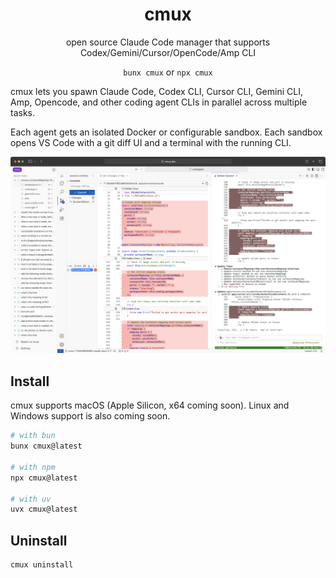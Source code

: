 <h1 align="center">cmux</h1>
<p align="center">open source Claude Code manager that supports Codex/Gemini/Cursor/OpenCode/Amp CLI</p>

<p align="center"><code>bunx cmux</code> or <code>npx cmux</code></p>

cmux lets you spawn Claude Code, Codex CLI, Cursor CLI, Gemini CLI, Amp, Opencode, and other coding agent CLIs in parallel across multiple tasks.

Each agent gets an isolated Docker or configurable sandbox. Each sandbox opens VS Code with a git diff UI and a terminal with the running CLI.

![cmux screenshot](./docs/assets/cmux-demo.png)

## Install

cmux supports macOS (Apple Silicon, x64 coming soon). Linux and Windows support is also coming soon.

```bash
# with bun
bunx cmux@latest

# with npm
npx cmux@latest

# with uv
uvx cmux@latest
```

<!-- ## Upgrade

```bash
cmux upgrade
``` -->

## Uninstall

```bash
cmux uninstall
```
